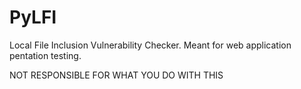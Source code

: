# PyLFI
Local File Inclusion Vulnerability Checker. Meant for web application pentation testing. 

NOT RESPONSIBLE FOR WHAT YOU DO WITH THIS
